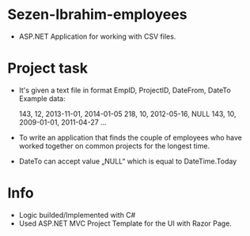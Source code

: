 # Sezen-Ibrahim-employees

- ASP.NET Application for working with CSV files.

# Project task

- It's given a text file in format EmpID, ProjectID, DateFrom, DateTo Example data:

   143, 12, 2013-11-01, 2014-01-05
   218, 10, 2012-05-16, NULL
   143, 10, 2009-01-01, 2011-04-27
   ...
- To write an application that finds the couple of employees who have worked together on common projects for the longest time.
- DateTo can accept value „NULL“ which is equal to DateTime.Today


# Info
- Logic builded/Implemented with C#
- Used ASP.NET MVC Project Template for the UI with Razor Page.
